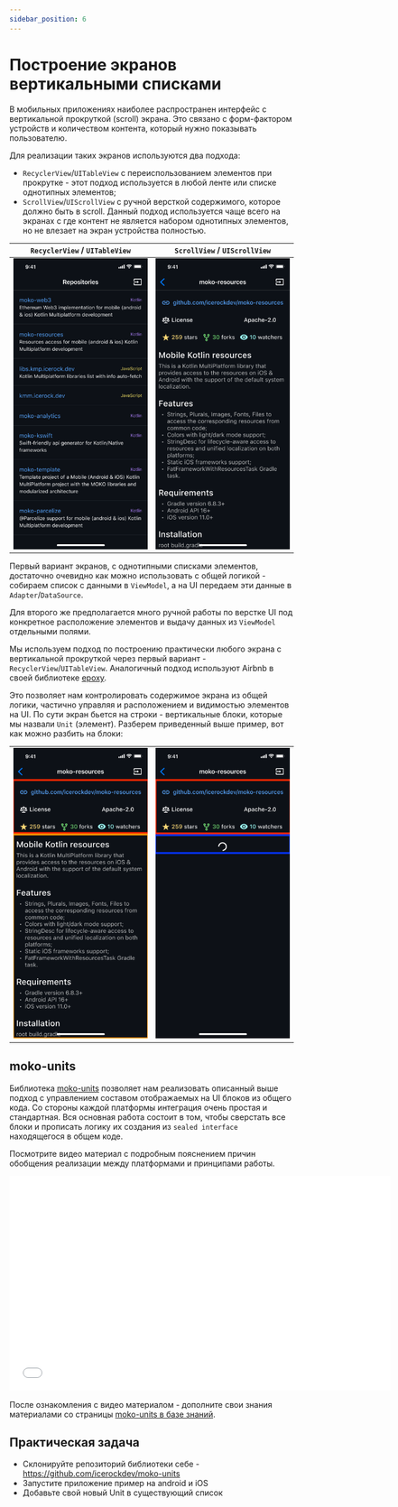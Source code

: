 ```yaml
---
sidebar_position: 6
---
```

# Построение экранов вертикальными списками

В мобильных приложениях наиболее распространен интерфейс с вертикальной прокруткой (scroll) экрана. Это связано с форм-фактором устройств и количеством контента, который нужно показывать пользователю.

Для реализации таких экранов используются два подхода:
- `RecyclerView`/`UITableView` с переиспользованием элементов при прокрутке - этот подход используется в любой ленте или списке однотипных элементов;
- `ScrollView`/`UIScrollView` с ручной версткой содержимого, которое должно быть в scroll. Данный подход используется чаще всего на экранах с где контент не является набором однотипных элементов, но не влезает на экран устройства полностью.

| `RecyclerView` / `UITableView` | `ScrollView` / `UIScrollView` |
| ----- | ----- |
| ![listview](media/listview.png) | ![scrollview](media/scrollview.png) |

Первый вариант экранов, с однотипными списками элементов, достаточно очевидно как можно использовать с общей логикой - собираем список с данными в `ViewModel`, а на UI передаем эти данные в `Adapter`/`DataSource`. 

Для второго же предполагается много ручной работы по верстке UI под конкретное расположение элементов и выдачу данных из `ViewModel` отдельными полями.

Мы используем подход по построению практически любого экрана с вертикальной прокруткой через первый вариант - `RecyclerView`/`UITableView`. Аналогичный подход используют Airbnb в своей библиотеке [epoxy](https://github.com/airbnb/epoxy).

Это позволяет нам контролировать содержимое экрана из общей логики, частично управляя и расположением и видимостью элементов на UI. По сути экран бьется на строки - вертикальные блоки, которые мы назвали `Unit` (элемент). Разберем приведенный выше пример, вот как можно разбить на блоки:

|  |  |
| ----- | ----- |
| ![units-1](media/scrollview-units-1.png) | ![units-2](media/scrollview-units-2.png) |

## moko-units

Библиотека [moko-units](https://github.com/icerockdev/moko-units) позволяет нам реализовать описанный выше подход с управлением составом отображаемых на UI блоков из общего кода. Со стороны каждой платформы интеграция очень простая и стандартная. Вся основная работа состоит в том, чтобы сверстать все блоки и прописать логику их создания из `sealed interface` находящегося в общем коде.

Посмотрите видео материал с подробным пояснением причин обобщения реализации между платформами и принципами работы.

<iframe src="//www.youtube.com/embed/ES6lHIwp5Jw?list=PL6yFiPOVXVUi90sQ66dtmuXP-1-TeHwl5" frameborder="0" allowfullscreen width="675" height="380"></iframe> 

После ознакомления с видео материалом - дополните свои знания материалами со страницы [moko-units в базе знаний](/learning/libraries/moko/moko-units/).

## Практическая задача

- Склонируйте репозиторий библиотеки себе - https://github.com/icerockdev/moko-units
- Запустите приложение пример на android и iOS
- Добавьте свой новый Unit в существующий список
